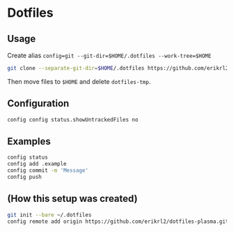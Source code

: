 # Dotfiles

## Usage

Create alias `config=git --git-dir=$HOME/.dotfiles --work-tree=$HOME`

```sh
git clone --separate-git-dir=$HOME/.dotfiles https://github.com/erikrl2/dotfiles-plasma.git dotfiles-tmp
```

Then move files to `$HOME` and delete `dotfiles-tmp`.

## Configuration

```sh
config config status.showUntrackedFiles no
```

## Examples

```sh
config status
config add .example
config commit -m 'Message'
config push

```

## (How this setup was created)

```sh
git init --bare ~/.dotfiles
config remote add origin https://github.com/erikrl2/dotfiles-plasma.git
```

